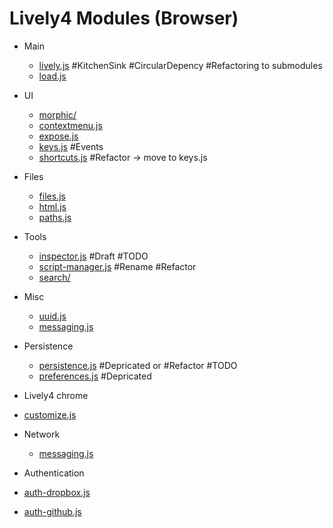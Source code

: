 # Lively4 Modules (Browser)
<!-- REGEXP
\* ([A-Za-z0-9-/]+(((\.js)|(\.md)|(\.html))|/))
* [$1]($1) 
-->


* Main
  * [lively.js](lively.js)	#KitchenSink #CircularDepency #Refactoring to submodules 
  * [load.js](load.js)	

* UI
  * [morphic/](morphic/)
  * [contextmenu.js](contextmenu.js)	
  * [expose.js](expose.js)	
  * [keys.js](keys.js) #Events
  * [shortcuts.js](shortcuts.js)	#Refactor -> move to keys.js
  
* Files
  * [files.js](files.js)	
  * [html.js](html.js)	
  * [paths.js](paths.js)	

* Tools
  * [inspector.js](inspector.js)	#Draft #TODO
  * [script-manager.js](script-manager.js)	#Rename #Refactor
  * [search/](search/) 	

* Misc
  * [uuid.js](uuid.js)	
  * [messaging.js](messaging.js)	

* Persistence
  * [persistence.js](persistence.js)	#Depricated or #Refactor #TODO
  * [preferences.js](preferences.js)	#Depricated

* Lively4 chrome 
 * [customize.js](customize.js)	

* Network
  * [messaging.js](messaging.js)	

* Authentication
 * [auth-dropbox.js](auth-dropbox.js)		
 * [auth-github.js](auth-github.js)	